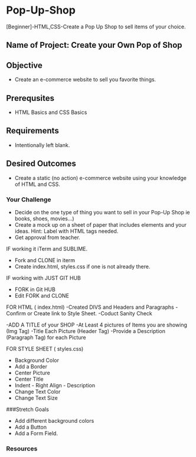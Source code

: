 # Pop-Up-Shop
[Beginner]-HTML,CSS-Create a Pop Up Shop to sell items of your choice.

## Name of Project:  Create your Own Pop of Shop

## Objective
- Create an e-commerce website to sell you favorite things.  

## Prerequsites
- HTML Basics and CSS Basics

## Requirements
- Intentionally left blank.

## Desired Outcomes
- Create a static (no action) e-commerce website using your knowledge of HTML and CSS.

### Your Challenge
- Decide on the one type of thing you want to sell in your Pop-Up Shop ie books, shoes, movies...)
- Create a mock up on a sheet of paper that includes elements and your ideas.  Hint: Label with HTML tags needed.
- Get approval from teacher.

IF working it iTerm and SUBLIME.
- Fork and CLONE in iterm
- Create index.html, styles.css if one is not already there.

IF working with JUST GIT HUB
- FORK in Git HUB
- Edit FORK and CLONE

FOR HTML ( index.html)
 -Created DIVS and Headers and Paragraphs
 -Confirm or Create link to Style Sheet.
 -Coduct Sanity Check
 
 -ADD A TITLE of your SHOP
 -At Least 4 pictures of Items you are showing (Img Tag)
 -Title Each Picture (Header Tag)
 -Provide a Description (Paragraph Tag) for each Picture
 
 FOR STYLE SHEET ( styles.css)
 - Background Color
 - Add a Border 
 - Center Picture
 - Center Title
 - Indent - Right Align - Description
 - Change Text Color
 - Change Text Size

###Stretch Goals
- Add different background colors
- Add a Button 
- Add a Form Field.


### Resources

